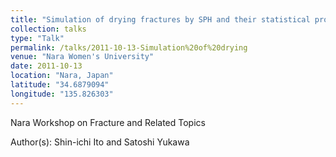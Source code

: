 ```yaml
---
title: "Simulation of drying fractures by SPH and their statistical properties"
collection: talks
type: "Talk"
permalink: /talks/2011-10-13-Simulation%20of%20drying
venue: "Nara Women's University"
date: 2011-10-13
location: "Nara, Japan"
latitude: "34.6879094"
longitude: "135.826303"
---
```


Nara Workshop on Fracture and Related Topics

Author(s): Shin-ichi Ito and Satoshi Yukawa
